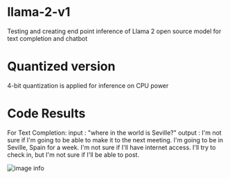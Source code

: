 # llama-2-v1
Testing and creating end point inference of Llama 2 open source model for text completion and chatbot 

# Quantized version
4-bit quantization is applied for inference on CPU power

# Code Results
For Text Completion:
input : "where in the world is Seville?"
output : I'm not sure if I'm going to be able to make it to the next meeting. I'm going to be in Seville, Spain for a week. I'm not sure if I'll have internet access. I'll try to check in, but I'm not sure if I'll be able to post.


![image info](./Downloads/model_and_tokenizer_download_for_llama_13b_hf.png)
